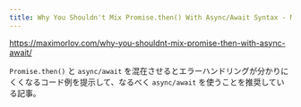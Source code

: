 ```yaml
---
title: Why You Shouldn't Mix Promise.then() With Async/Await Syntax - Maxim Orlov
---
```


https://maximorlov.com/why-you-shouldnt-mix-promise-then-with-async-await/

`Promise.then()` と `async/await` を混在させるとエラーハンドリングが分かりにくくなるコード例を提示して、なるべく `async/await` を使うことを推奨している記事。
